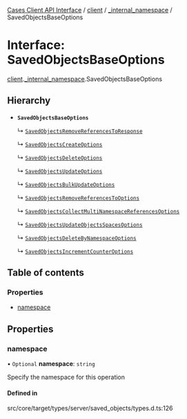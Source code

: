 [Cases Client API Interface](../README.md) / [client](../modules/client.md) / [\_internal\_namespace](../modules/client._internal_namespace.md) / SavedObjectsBaseOptions

# Interface: SavedObjectsBaseOptions

[client](../modules/client.md).[_internal_namespace](../modules/client._internal_namespace.md).SavedObjectsBaseOptions

## Hierarchy

- **`SavedObjectsBaseOptions`**

  ↳ [`SavedObjectsRemoveReferencesToResponse`](client._internal_namespace.SavedObjectsRemoveReferencesToResponse.md)

  ↳ [`SavedObjectsCreateOptions`](client._internal_namespace.SavedObjectsCreateOptions.md)

  ↳ [`SavedObjectsDeleteOptions`](client._internal_namespace.SavedObjectsDeleteOptions.md)

  ↳ [`SavedObjectsUpdateOptions`](client._internal_namespace.SavedObjectsUpdateOptions.md)

  ↳ [`SavedObjectsBulkUpdateOptions`](client._internal_namespace.SavedObjectsBulkUpdateOptions.md)

  ↳ [`SavedObjectsRemoveReferencesToOptions`](client._internal_namespace.SavedObjectsRemoveReferencesToOptions.md)

  ↳ [`SavedObjectsCollectMultiNamespaceReferencesOptions`](client._internal_namespace.SavedObjectsCollectMultiNamespaceReferencesOptions.md)

  ↳ [`SavedObjectsUpdateObjectsSpacesOptions`](client._internal_namespace.SavedObjectsUpdateObjectsSpacesOptions.md)

  ↳ [`SavedObjectsDeleteByNamespaceOptions`](client._internal_namespace.SavedObjectsDeleteByNamespaceOptions.md)

  ↳ [`SavedObjectsIncrementCounterOptions`](client._internal_namespace.SavedObjectsIncrementCounterOptions.md)

## Table of contents

### Properties

- [namespace](client._internal_namespace.SavedObjectsBaseOptions.md#namespace)

## Properties

### namespace

• `Optional` **namespace**: `string`

Specify the namespace for this operation

#### Defined in

src/core/target/types/server/saved_objects/types.d.ts:126
